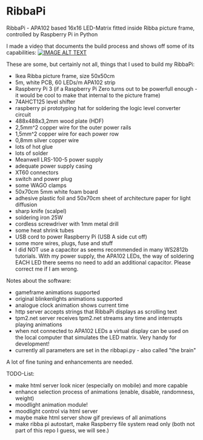 # RibbaPi
RibbaPi - APA102 based 16x16 LED-Matrix fitted inside Ribba picture frame, controlled by Raspberry Pi in Python

I made a video that documents the build process and shows off some of its capabilities:
[![IMAGE ALT TEXT](http://img.youtube.com/vi/UbVjETJd87c/0.jpg)](http://www.youtube.com/watch?v=UbVjETJd87c "RibbaPi - 16x16 APA102 LED matrix build in a Ribba frame controlled by Raspberry Pi with Python")

These are some, but certainly not all, things that I used to build my RibbaPi:
- Ikea Ribba picture frame, size 50x50cm
- 5m, white PCB, 60 LEDs/m APA102 strip
- Raspberry Pi 3 (if a Raspberry Pi Zero turns out to be powerfull enough - it would be cool to make that internal to the picture frame)
- 74AHCT125 level shifter
- raspberry pi prototyping hat for soldering the logic level converter circuit
- 488x488x3,2mm wood plate (HDF)
- 2,5mm^2 copper wire for the outer power rails
- 1,5mm^2 copper wire for each power row
- 0,8mm silver copper wire
- lots of hot glue
- lots of solder
- Meanwell LRS-100-5 power supply
- adequate power supply casing
- XT60 connectors
- switch and power plug
- some WAGO clamps
- 50x70cm 5mm white foam board
- adhesive plastic foil and 50x70cm sheet of architecture paper for light diffusion
- sharp knife (scalpel)
- soldering iron 25W
- cordless screwdriver with 1mm metal drill
- some heat shrink tubes
- USB cord to power Raspberry Pi (USB A side cut off)
- some more wires, plugs, fuse and stuff
- I did NOT use a capacitor as seems recommended in many WS2812b tutorials. With my power supply, the APA102 LEDs, the way of soldering EACH LED there seems no need to add an additional capacitor. Please correct me if I am wrong.

Notes about the software:
- gameframe animations supported
- original blinkenlights animations supported
- analogue clock animation shows current time
- http server accepts strings that RibbaPi displays as scrolling text
- tpm2.net server receives tpm2.net streams any time and interrupts playing animations
- when not connected to APA102 LEDs a virtual display can be used on the local computer that simulates the LED matrix. Very handy for development!
- currently all parameters are set in the ribbapi.py - also called "the brain"

A lot of fine tuning and enhancements are needed.

TODO-List:
- make html server look nicer (especially on mobile) and more capable
- enhance selection process of animations (enable, disable, randomness, weight)
- moodlight animation module!
- moodlight control via html server
- maybe make html server show gif previews of all animations
- make ribba pi autostart, make Raspberry file system read only (both not part of this repo I guess, we will see.)
